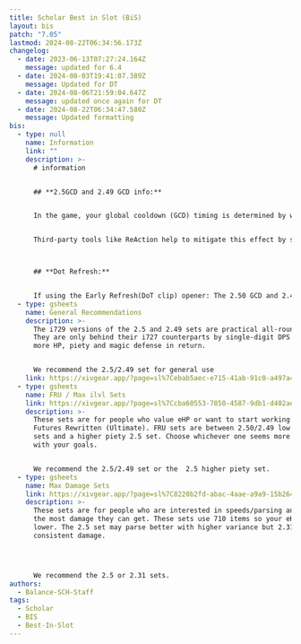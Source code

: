 ```yaml
---
title: Scholar Best in Slot (BiS)
layout: bis
patch: "7.05"
lastmod: 2024-08-22T06:34:56.173Z
changelog:
  - date: 2023-06-13T07:27:24.164Z
    message: updated for 6.4
  - date: 2024-08-03T19:41:07.389Z
    message: Updated for DT
  - date: 2024-08-06T21:59:04.647Z
    message: updated once again for DT
  - date: 2024-08-22T06:34:47.580Z
    message: Updated formatting
bis:
  - type: null
    name: Information
    link: ""
    description: >-
      # information


      ## **2.5GCD and 2.49 GCD info:**


      In the game, your global cooldown (GCD) timing is determined by when the game code aligns with your frame updates. This happens once per frame. If your next action doesn't sync perfectly with these frames, there can be slight delays in your GCD. This is especially noticeable on lower FPS. Fluctuating frame rates can also make your GCD more unpredictable. Over the course of a battle, these delays could mean that a gear set with a supposed 2.5 GCD might actually function more like a 2.505 GCD. Players with higher FPS will suffer the effects of this issue less but will never be able to fully eliminate them.


      Third-party tools like ReAction help to mitigate this effect by syncing your frames with when your GCD is ready. To better understand how this works for your specific character, you can make comparisons using a GCD calculator. By inputting fflogs into the calculator, you can see the actual duration of your GCDs during gameplay. It's advisable to use multiple logs for accuracy and disregard any anomalous data. For a practical tool to calculate GCDs, you can visit https://gcdcalc.fly.dev/\



      ## **Dot Refresh:**


      If using the Early Refresh(DoT clip) opener: The 2.50 GCD and 2.49 GCD sets will NOT land Biolysis under Chain Stratagem if you use Biolysis AFTER your 6th Energy Drain in the opener (the breakpoint is 2.47 GCD and requires low ping). To fix this, use Biolysis on the same GCD as your 6th Energy Drain.
  - type: gsheets
    name: General Recommendations
    description: >-
      The i729 versions of the 2.5 and 2.49 sets are practical all-rounder sets.
      They are only behind their i727 counterparts by single-digit DPS and offer
      more HP, piety and magic defense in return.


      We recommend the 2.5/2.49 set for general use
    link: https://xivgear.app/?page=sl%7Cebab5aec-e715-41ab-91c0-a497a4ce3b7c
  - type: gsheets
    name: FRU / Max ilvl Sets
    link: https://xivgear.app/?page=sl%7Ccba60553-7850-4587-9db1-d402aec8187e&
    description: >-
      These sets are for people who value eHP or want to start working towards
      Futures Rewritten (Ultimate). FRU sets are between 2.50/2.49 low piety
      sets and a higher piety 2.5 set. Choose whichever one seems more in line
      with your goals.


      We recommend the 2.5/2.49 set or the  2.5 higher piety set.
  - type: gsheets
    name: Max Damage Sets
    link: https://xivgear.app/?page=sl%7C8220b2fd-abac-4aae-a9a9-15b264bb3a1b&
    description: >-
      These sets are for people who are interested in speeds/parsing and want
      the most damage they can get. These sets use 710 items so your eHP will be
      lower. The 2.5 set may parse better with higher variance but 2.31 has more
      consistent damage.




      We recommend the 2.5 or 2.31 sets.
authors:
  - Balance-SCH-Staff
tags:
  - Scholar
  - BIS
  - Best-In-Slot
---
```

